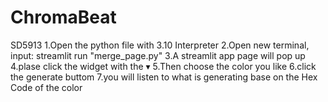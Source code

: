 # ChromaBeat
SD5913
1.Open the python file with 3.10 Interpreter 
2.Open new terminal, input: streamlit run "merge_page.py"
3.A streamlit app page will pop up
4.plase click the widget with the ▾
5.Then choose the color you like 
6.click the generate buttom
7.you will listen to what is generating base on the Hex Code of the color
